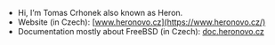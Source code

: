 - Hi, I’m Tomas Crhonek also known as Heron.
- Website (in Czech): [www.heronovo.cz](https://www.heronovo.cz/)
- Documentation mostly about FreeBSD (in Czech): [doc.heronovo.cz](https://doc.heronovo.cz/)

<!---
TomasCrhonek/TomasCrhonek is a ✨ special ✨ repository because its `README.md` (this file) appears on your GitHub profile.
You can click the Preview link to take a look at your changes.
--->
